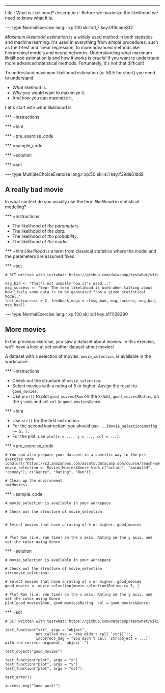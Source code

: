 ---
title       : What is likelihood?
description : Before we maximize the likelihood we need to know what it is.

--- type:NormalExercise lang:r  xp:100 skills:1,7 key:0f9caee3f2

*Maximum likelihood estimation* is a widely used method in both statistics and machine learning. It's used in everything from simple procedures, such as the t-test and linear regression, to more advanced methods like hierarchical models and neural networks. Understanding what maximum likelihood estimation  is and how it works is *crucial* if you want to understand more advanced statistical methods. Fortunately, it's not that difficult!

To understand maximum likelihood estimation (or MLE for short) you need to understand

  * *What* likelihod is.
  * *Why* you would want to maximize it.
  * And *how* you can maximize it.

Let's start with *what* likelihood is.



*** =instructions

*** =hint

*** =pre_exercise_code

*** =sample_code

*** =solution

*** =sct

--- type:MultipleChoiceExercise lang:r xp:50 skills:1 key:f39da61dd9
## A really bad movie

In what context do you usually use the term *likelihood* in statistical modeling?

*** =instructions
- The likelihood of *the parameters*.
- The likelihood of *the data*.
- The likelihood of *the probability*.
- The likelihood of *the model*

*** =hint
*Likelihood* is a term from classical statistics where the model and the parameters are assumed fixed



*** =sct
```{r}
# SCT written with testwhat: https://github.com/datacamp/testwhat/wiki

msg_bad <- "That's not usually how it's used..."
msg_success <- "Yep! The term likelihood is used when talking about how likely some data is to be generated from a given statistical model."
test_mc(correct = 2, feedback_msgs = c(msg_bad, msg_success, msg_bad, msg_bad))
```

--- type:NormalExercise lang:r xp:100 skills:1 key:a1f1128290
## More movies

In the previous exercise, you saw a dataset about movies. In this exercise, we'll have a look at yet another dataset about movies!

A dataset with a selection of movies, `movie_selection`, is available in the workspace.

*** =instructions
- Check out the structure of `movie_selection`.
- Select movies with a rating of 5 or higher. Assign the result to `good_movies`.
- Use `plot()` to  plot `good_movies$Run` on the x-axis, `good_movies$Rating` on the y-axis and set `col` to `good_movies$Genre`.

*** =hint
- Use `str()` for the first instruction.
- For the second instruction, you should use `...[movie_selection$Rating >= 5, ]`.
- For the plot, use `plot(x = ..., y = ..., col = ...)`.

*** =pre_exercise_code
```{r}
# You can also prepare your dataset in a specific way in the pre exercise code
load(url("https://s3.amazonaws.com/assets.datacamp.com/course/teach/movies.RData"))
movie_selection <- Movies[Movies$Genre %in% c("action", "animated", "comedy"), c("Genre", "Rating", "Run")]

# Clean up the environment
rm(Movies)
```

*** =sample_code
```{r}
# movie_selection is available in your workspace

# Check out the structure of movie_selection


# Select movies that have a rating of 5 or higher: good_movies


# Plot Run (i.e. run time) on the x axis, Rating on the y axis, and set the color using Genre

```

*** =solution
```{r}
# movie_selection is available in your workspace

# Check out the structure of movie_selection
str(movie_selection)

# Select movies that have a rating of 5 or higher: good_movies
good_movies <- movie_selection[movie_selection$Rating >= 5, ]

# Plot Run (i.e. run time) on the x axis, Rating on the y axis, and set the color using Genre
plot(good_movies$Run, good_movies$Rating, col = good_movies$Genre)
```

*** =sct
```{r}
# SCT written with testwhat: https://github.com/datacamp/testwhat/wiki

test_function("str", args = "object",
              not_called_msg = "You didn't call `str()`!",
              incorrect_msg = "You didn't call `str(object = ...)` with the correct argument, `object`.")

test_object("good_movies")

test_function("plot", args = "x")
test_function("plot", args = "y")
test_function("plot", args = "col")

test_error()

success_msg("Good work!")
```
